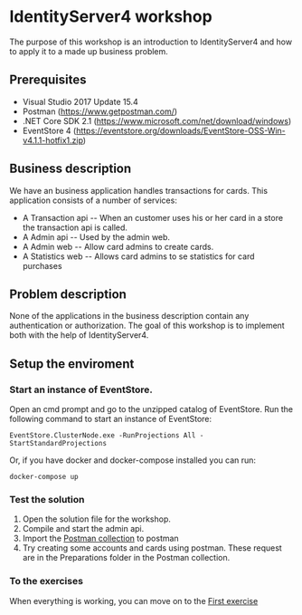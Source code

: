 # IdentityServer4 workshop

The purpose of this workshop is an introduction to IdentityServer4 and how to apply it to a made up business problem. 

## Prerequisites
* Visual Studio 2017 Update 15.4
* Postman (https://www.getpostman.com/)
* .NET Core SDK 2.1 (https://www.microsoft.com/net/download/windows)
* EventStore 4 (https://eventstore.org/downloads/EventStore-OSS-Win-v4.1.1-hotfix1.zip)

## Business description

We have an business application handles transactions for cards. This application consists of a number of services:
* A Transaction api -- When an customer uses his or her card in a store the transaction api is called. 
* A Admin api -- Used by the admin web. 
* A Admin web -- Allow card admins to create cards.
* A Statistics web -- Allows card admins to se statistics for card purchases

## Problem description

None of the applications in the business description contain any authentication or authorization. The goal of this workshop is to implement both with the help of IdentityServer4.

## Setup the enviroment

### Start an instance of EventStore. 

Open an cmd prompt and go to the unzipped catalog of EventStore. Run the following command to start an instance of EventStore:
```
EventStore.ClusterNode.exe -RunProjections All -StartStandardProjections
```

Or, if you have docker and docker-compose installed you can run:
```
docker-compose up
```

### Test the solution

1. Open the solution file for the workshop. 
2. Compile and start the admin api. 
3. Import the [Postman collection](postman/IdentityServer.postman_collection.json) to postman
4. Try creating some accounts and cards using postman. These request are in the Preparations folder in the Postman collection.

### To the exercises

When everything is working, you can move on to the [First exercise](exercises/01-ApiAccess-ClientCredentials)



